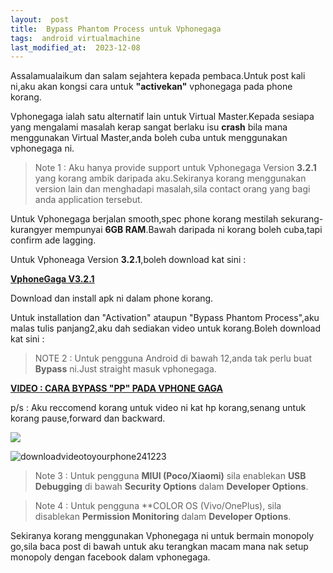 ```yaml
---
layout:  post
title:  Bypass Phantom Process untuk Vphonegaga
tags:  android virtualmachine
last_modified_at:  2023-12-08
---
```

Assalamualaikum dan salam sejahtera kepada pembaca.Untuk post kali ni,aku akan kongsi cara untuk **"activekan"** vphonegaga pada phone korang.

Vphonegaga ialah satu alternatif lain untuk Virtual Master.Kepada sesiapa yang mengalami masalah kerap sangat berlaku isu **crash** bila mana menggunakan Virtual Master,anda boleh cuba untuk menggunakan vphonegaga ni.

> Note 1 : Aku hanya provide support untuk Vphonegaga Version **3.2.1** yang korang ambik daripada aku.Sekiranya korang menggunakan version lain dan menghadapi masalah,sila contact orang yang bagi anda application tersebut.

Untuk Vphonegaga berjalan smooth,spec phone korang mestilah sekurang-kurangyer mempunyai **6GB RAM**.Bawah daripada ni korang boleh cuba,tapi confirm ade lagging.

Untuk Vphoneaga Version **3.2.1**,boleh download kat sini :

**[VphoneGaga V3.2.1](bit.ly/3NE8lrW)**

Download dan install apk ni dalam phone korang.

Untuk installation dan "Activation" ataupun "Bypass Phantom Process",aku malas tulis panjang2,aku dah sediakan video untuk korang.Boleh download kat sini :

> NOTE 2 : Untuk pengguna Android di bawah 12,anda tak perlu buat **Bypass** ni.Just straight masuk vphonegaga.

**[VIDEO : CARA BYPASS "PP" PADA VPHONE GAGA](https://drive.google.com/file/d/1-nYX9qmFfBxKOyEuoG4sNlxKNXQpj4aZ/view)**

p/s : Aku reccomend korang untuk video ni kat hp korang,senang untuk korang pause,forward dan backward.

<a href="https://lh3.googleusercontent.com/drive-viewer/AEYmBYQgjKQ5PirDP3KaJbK12ZZeF3ihfXYOxP8VZGfRbPc6bsjst9DgCQF-YbL8sd9FrCoCIsdepoOR68MP_l2RJUpFYa9LVg=s2560?source=screenshot.guru"> <img src="https://lh3.googleusercontent.com/drive-viewer/AEYmBYQgjKQ5PirDP3KaJbK12ZZeF3ihfXYOxP8VZGfRbPc6bsjst9DgCQF-YbL8sd9FrCoCIsdepoOR68MP_l2RJUpFYa9LVg=s2560" /> </a>

![downloadvideotoyourphone241223](https://lh3.googleusercontent.com/drive-viewer/AEYmBYQgjKQ5PirDP3KaJbK12ZZeF3ihfXYOxP8VZGfRbPc6bsjst9DgCQF-YbL8sd9FrCoCIsdepoOR68MP_l2RJUpFYa9LVg=s2560)

> Note 3 : Untuk pengguna **MIUI (Poco/Xiaomi)** sila enablekan **USB Debugging** di bawah **Security Options** dalam **Developer Options**.

> Note 4 : Untuk pengguna **COLOR OS (Vivo/OnePlus), sila disablekan **Permission Monitoring** dalam **Developer Options**.

Sekiranya korang menggunakan Vphonegaga ni untuk bermain monopoly go,sila baca post di bawah untuk aku terangkan macam mana nak setup monopoly dengan facebook dalam vphonegaga.

